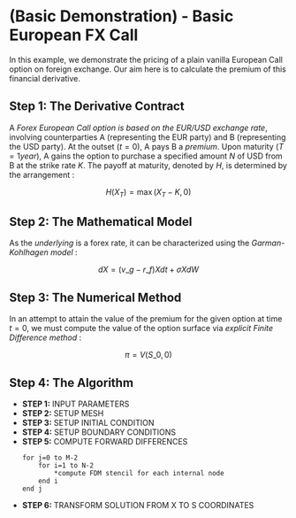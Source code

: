 # (Basic Demonstration) - Basic European FX Call
In this example, we demonstrate the pricing of a plain vanilla European Call 
option on foreign exchange. Our aim here is to calculate the premium of this 
financial derivative.

## Step 1: The Derivative Contract
  
A *Forex European Call option is based on the EUR/USD exchange rate*, involving counterparties A (representing the EUR party) and B (representing the USD party). 
At the outset $(t=0)$, A pays B a *premium*. Upon maturity $(T=1year)$, 
A gains the option to purchase a specified amount $N$ of USD from B at the strike rate $K$. 
The payoff at maturity, denoted by $H$, is determined by the arrangement :

$$H(X_T) = \max(X_T - K, 0)$$


## Step 2: The Mathematical Model

As the *underlying* is a forex rate, it can be characterized using the *Garman-Kohlhagen model* :

$$dX = (v\_g - r\_f)X dt + \sigma X dW$$

## Step 3: The Numerical Method

In an attempt to attain the value of the premium for the given option at time $t=0$, we must compute the value of the option surface via *explicit Finite Difference method* :

$$\pi = V(S\_0, 0)$$


## Step 4: The Algorithm

- **STEP 1:** INPUT PARAMETERS
- **STEP 2:** SETUP MESH
- **STEP 3:** SETUP INITIAL CONDITION
- **STEP 4:** SETUP BOUNDARY CONDITIONS
- **STEP 5:** COMPUTE FORWARD DIFFERENCES
    ```plaintext
    for j=0 to M-2
        for i=1 to N-2
            *compute FDM stencil for each internal node
        end i
    end j
    ```
- **STEP 6:** TRANSFORM SOLUTION FROM X TO S COORDINATES
